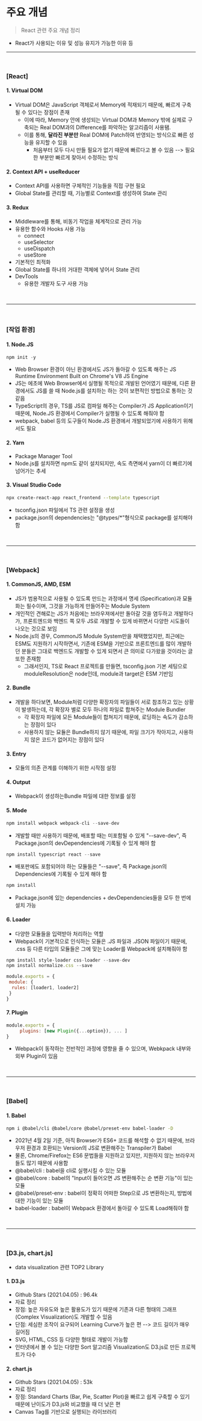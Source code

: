 # 주요 개념
> React 관련 주요 개념 정리

* React가 사용되는 이유 및 성능 유지가 가능한 이유 등

<hr>
<br>

### [React]

#### 1. Virtual DOM
* Virtual DOM은 JavaScript 객체로서 Memory에 적재되기 때문에, 빠르게 구축될 수 있다는 장점이 존재
  * 이에 따라, Memory 안에 생성되는 Virtual DOM과 Memory 밖에 실제로 구축되는 Real DOM과의 Difference를 파악하는 알고리즘이 사용됌.
  * 이를 통해, <strong>달라진 부분만</strong> Real DOM에 Patch하여 반영되는 방식으로 빠른 성능을 유지할 수 있음 
    * 처음부터 모두 다시 만들 필요가 없기 때문에 빠르다고 볼 수 있음 --> 필요한 부분만 빠르게 찾아서 수정하는 방식

#### 2. Context API + useReducer
* Context API를 사용하면 구체적인 기능들을 직접 구현 필요 
* Global State를 관리할 때, 기능별로 Context를 생성하여 State 관리

#### 3. Redux
* Middleware를 통해, 비동기 작업을 체계적으로 관리 가능
* 유용한 함수와 Hooks 사용 가능
  * connect
  * useSelector
  * useDispatch
  * useStore
* 기본적인 최적화
* Global State를 하나의 거대한 객체에 넣어서 State 관리
* DevTools
  * 유용한 개발자 도구 사용 가능 

<br>
<hr>
<br>

### [작업 환경]

#### 1. Node.JS
```js 
npm init -y 
```
* Web Browser 환경이 아닌 환경에서도 JS가 돌아갈 수 있도록 해주는 JS Runtime Environment Built on Chrome's V8 JS Engine
* JS는 에초에 Web Browser에서 실행될 목적으로 개발된 언어였기 때문에, 다른 환경에서도 JS를 쓸 때 Node.js를 설치하는 하는 것이 보편적인 방법으로 통하는 것 같음
* TypeScript의 경우, TS를 JS로 컴파일 해주는 Compiler가 JS Application이기 때문에, Node.JS 환경에서 Compiler가 실행될 수 있도록 해줘야 함
* webpack, babel 등의 도구들이 Node.JS 환경에서 개발되었기에 사용하기 위해서도 필요


#### 2. Yarn
* Package Manager Tool
* Node.js를 설치하면 npm도 같이 설치되지만, 속도 측면에서 yarn이 더 빠르기에 넘어가는 추세

#### 3. Visual Studio Code
```zsh
npx create-react-app react_frontend --template typescript
```
* tsconfig.json 파일에서 TS 관련 설정을 생성
* package.json의 dependencies는 "@types/*"형식으로 package를 설치해야 함


<br>
<hr>
<br>

### [Webpack]

#### 1. CommonJS, AMD, ESM
* JS가 범용적으로 사용될 수 있도록 만드는 과정에서 명세 (Specification)과 묘듈화는 필수이며, 그것을 가능하게 만들어주는 Module System
* 개인적인 견해로는 JS가 처음에는 브라우져에서만 돌아갈 것을 염두하고 개발하다가, 프론트엔드와 백엔드 쪽 모두 JS로 개발할 수 있게 바뀌면서 다양한 시도들이 나오는 것으로 보임
* Node.js의 경우, CommonJS Module System만을 채택했었지만, 최근에는 ESM도 지원하기 시작하면서, 기존에 ESM을 기반으로 프론트엔드를 많이 개발하던 분들은 그대로 백엔드도 개발할 수 있게 되면서 큰 의미로 다가왔을 것이라는 글 또한 존재함
     * 그래서인지, TS로 React 프로젝트를 만들면, tsconfig.json 기본 세팅으로 moduleResolution은 node인데, module과 target은 ESM 기반임

#### 2. Bundle
* 개발을 하다보면, Module처럼 다양한 확장자의 파일들이 서로 참조하고 있는 상황이 발생하는데, 각 확장자 별로 모두 하나의 파일로 합쳐주는 Module Bundler
     * 각 확장자 파일에 모든 Module들이 합쳐지기 때문에, 로딩하는 속도가 감소하는 장점이 있다
     * 사용하지 않는 묘듈은 Bundle하지 않기 때문에, 파일 크기가 작아지고, 사용하지 않은 코드가 없어지는 장점이 있다

#### 3. Entry
* 모듈의 의존 관계를 이해하기 위한 시작점 설정


#### 4. Output
* Webpack이 생성하는Bundle 파일에 대한 정보를 설정

#### 5. Mode
```js
npm install webpack webpack-cli --save-dev
```
* 개발할 때만 사용하기 때문에, 배포할 때는 미포함될 수 있게 "--save-dev", 즉 Package.json의 devDependencies에 기록될 수 있게 해야 함

```js
npm install typescript react --save
```

* 배포판에도 포함되어야 하는 모듈들은 "--save", 즉 Package.json의 Dependencies에 기록될 수 있게 해야 함


```js
npm install
```

* Package.json에 있는 dependencies + devDependencies들을 모두 한 번에 설치 가능

#### 6. Loader
* 다양한 모듈들을 입력받아 처리하는 역할
* Webpack이 기본적으로 인식하는 모듈은 .JS 파일과 .JSON 파일이기 때문에, .css 등 다른 타입의 모듈들은 그에 맞는 Loader를 Webpack에 설치해줘야 함

```js
npm install style-loader css-loader --save-dev
npm install normalize.css --save
```

```js
module.exports = {
 module: {
  rules: [loader1, loader2]
 }
}
```


#### 7. Plugin
```js
module.exports = {
     plugins: [new Plugin({...option}), ... ]
}
```
* Webpack이 동작하는 전반적인 과정에 영향을 줄 수 있으며, Webkpack 내부와 외부 Plugin이 있음

<br>
<hr>
<br>

### [Babel]

#### 1. Babel
```zsh
npm i @babel/cli @babel/core @babel/preset-env babel-loader -D
```
* 2021년 4월 2일 기준, 아직 Browser가 ES6+ 코드를 해석할 수 없기 때문에, 브라우저 환경과 호환되는 Version의 JS로 변환해주는 Transpiler가 Babel
 * 물론, Chrome/Firefox는 ES6 문법들을 지원하고 있지만, 지원하지 않는 브라우저들도 많기 때문에 사용함
* @babel/cli : babel을 cli로 실행시킬 수 있는 모듈
* @babel/core : babel의 "Input이 들어오면 JS 변환해주는 순 변환 기능"이 있는 모듈
* @babel/preset-env : babel이 정확히 어떠한 Step으로 JS 변환하는지, 방법에 대한 기능이 있는 모듈
* babel-loader : babel이 Webpack 환경에서 돌아갈 수 있도록 Load해줘야 함

<br>
<hr>
<br>

### [D3.js, chart.js]
* data visualization 관련 TOP2 Library

#### 1. D3.js
* Github Stars (2021.04.05) : 96.4k
* 자료 정리
 * 장점: 높은 자유도와 높은 활용도가 있기 때문에 기존과 다른 형태의 그래프 (Complex Visualization)도 개발할 수 있음
 * 단점: 세심한 조작이 요구되어 Learning Curve가 높은 편 --> 코드 길이가 매우 길어짐
 * SVG, HTML, CSS 등 다양한 형태로 개발이 가능함
 * 인터넷에서 볼 수 있는 다양한 Sort 알고리즘 Visualization도 D3.js로 만든 프로젝트가 다수

#### 2. chart.js 
* Github Stars (2021.04.05) : 53k
* 자료 정리
 *  장점: Standard Charts (Bar, Pie, Scatter Plot)을 빠르고 쉽게 구축할 수 있기 때문에 난이도가 D3.js와 비교했을 때 더 낮은 편
 *  Canvas Tag를 기반으로 실행되는 라이브러리
